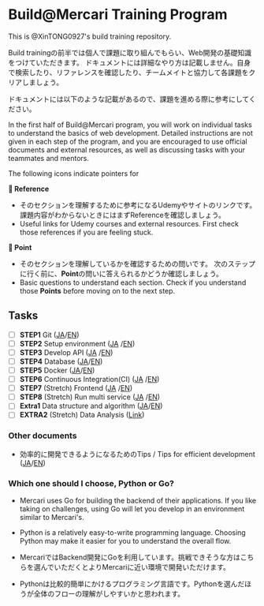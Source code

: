# Build@Mercari Training Program 

This is @XinTONG0927's build training repository.

Build trainingの前半では個人で課題に取り組んでもらい、Web開発の基礎知識をつけていただきます。
ドキュメントには詳細なやり方は記載しません。自身で検索したり、リファレンスを確認したり、チームメイトと協力して各課題をクリアしましょう。

ドキュメントには以下のような記載があるので、課題を進める際に参考にしてください。

In the first half of Build@Mercari program, you will work on individual tasks to understand the basics of web development. Detailed instructions are not given in each step of the program, and you are encouraged to use official documents and external resources, as well as discussing tasks with your teammates and mentors.

The following icons indicate pointers for 

**:book: Reference**

* そのセクションを理解するために参考になるUdemyやサイトのリンクです。課題内容がわからないときにはまずReferenceを確認しましょう。
* Useful links for Udemy courses and external resources. First check those references if you are feeling stuck.

**:beginner: Point**

* そのセクションを理解しているかを確認するための問いです。 次のステップに行く前に、**Point**の問いに答えられるかどうか確認しましょう。
* Basic questions to understand each section. Check if you understand those **Points** before moving on to the next step.

## Tasks

- [ ] **STEP1** Git ([JA](document/01-git.ja.md)/[EN](document/01-git.en.md))
- [ ] **STEP2** Setup environment ([JA](document/02-local-env.ja.md)
  /[EN](document/02-local-env.en.md))
- [ ] **STEP3** Develop API ([JA](document/03-api.ja.md)
  /[EN](document/03-api.en.md))
- [ ] **STEP4** Database ([JA](document/04-database.ja.md)/[EN](document/04-database.en.md))
- [ ] **STEP5** Docker ([JA](document/05-docker.ja.md)/[EN](document/05-docker.en.md))
- [ ] **STEP6** Continuous Integration(CI) ([JA](document/06-ci.ja.md)
  /[EN](document/06-ci.en.md))
- [ ] **STEP7** (Stretch) Frontend ([JA](document/07-frontend.ja.md)
  /[EN](document/07-frontend.en.md))
- [ ] **STEP8** (Stretch)  Run multi service ([JA](document/08-docker-compose.ja.md)
  /[EN](document/08-docker-compose.en.md))
- [ ] **Extra1** Data structure and algorithm ([JA](document/extra-01-algorithm-and-data-structure.ja.md)/[EN](document%2Fextra-01-algorithm-and-data-structure.en.md))
- [ ] **EXTRA2** (Stretch)  Data Analysis ([Link](document/extra-02-data-analysis.md))

### Other documents

- 効率的に開発できるようになるためのTips / Tips for efficient development ([JA](document/tips.ja.md)/[EN](document/tips.en.md))

### Which one should I choose, Python or Go?

* Mercari uses Go for building the backend of their applications. If you like taking on challenges, using Go will let you develop in an environment similar to Mercari's.
* Python is a relatively easy-to-write programming language. Choosing Python may make it easier for you to understand the overall flow.


* MercariではBackend開発にGoを利用しています。挑戦できそうな方はこちらを選んでいただくとよりMercariに近い環境で開発いただけます。
* Pythonは比較的簡単にかけるプログラミング言語です。Pythonを選んだほうが全体のフローの理解がしやすいかと思われます。

